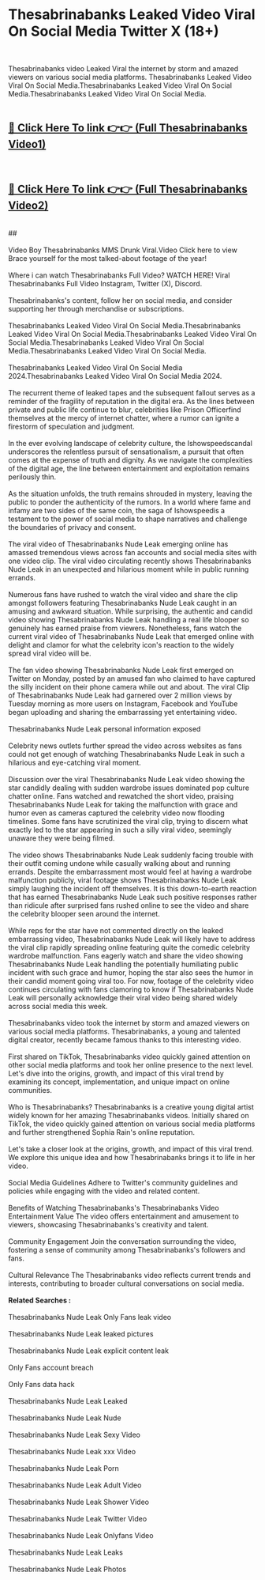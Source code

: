 # Thesabrinabanks Leaked Video Viral On Social Media Twitter X (18+) <br>
<br>

Thesabrinabanks video Leaked Viral the internet by storm and amazed viewers on various social media platforms. Thesabrinabanks Leaked Video Viral On Social Media.Thesabrinabanks Leaked Video Viral On Social Media.Thesabrinabanks Leaked Video Viral On Social Media.<br>
 <br>

##  <a href="https://play.trustnlinepharmacy.us?title=Full Thesabrinabanks&ref=git">🔴 Click Here To link 👉👉 (Full Thesabrinabanks Video1)</a><br>
  <br>

##  <a href="https://play.trustnlinepharmacy.us?title=Full Thesabrinabanks&ref=git">🔴 Click Here To link 👉👉 (Full Thesabrinabanks Video2)</a><br>
  <br>
  ##


  <br>

  <br>
Video Boy Thesabrinabanks MMS Drunk Viral.Video Click here to view Brace yourself for the most talked-about footage of the year!
<br><br>
Where i can watch Thesabrinabanks Full Video? WATCH HERE! Viral Thesabrinabanks Full Video Instagram, Twitter (X), Discord.
<br><br>
Thesabrinabanks's content, follow her on social media, and consider supporting her through merchandise or subscriptions.
<br><br>
Thesabrinabanks Leaked Video Viral On Social Media.Thesabrinabanks Leaked Video Viral On Social Media.Thesabrinabanks Leaked Video Viral On Social Media.Thesabrinabanks Leaked Video Viral On Social Media.Thesabrinabanks Leaked Video Viral On Social Media.
<br><br>
Thesabrinabanks Leaked Video Viral On Social Media 2024.Thesabrinabanks Leaked Video Viral On Social Media 2024.
<br><br>
The recurrent theme of leaked tapes and the subsequent fallout serves as a reminder of the fragility of reputation in the digital era. As the lines between private and public life continue to blur, celebrities like Prison Officerfind themselves at the mercy of internet chatter, where a rumor can ignite a firestorm of speculation and judgment.
<br><br>
In the ever evolving landscape of celebrity culture, the Ishowspeedscandal underscores the relentless pursuit of sensationalism, a pursuit that often comes at the expense of truth and dignity. As we navigate the complexities of the digital age, the line between entertainment and exploitation remains perilously thin.
<br><br>
As the situation unfolds, the truth remains shrouded in mystery, leaving the public to ponder the authenticity of the rumors. In a world where fame and infamy are two sides of the same coin, the saga of Ishowspeedis a testament to the power of social media to shape narratives and challenge the boundaries of privacy and consent.
<br><br>
The viral video of Thesabrinabanks Nude Leak emerging online has amassed tremendous views across fan accounts and social media sites with one video clip. The viral video circulating recently shows Thesabrinabanks Nude Leak in an unexpected and hilarious moment while in public running errands.
<br><br>
Numerous fans have rushed to watch the viral video and share the clip amongst followers featuring Thesabrinabanks Nude Leak caught in an amusing and awkward situation. While surprising, the authentic and candid video showing Thesabrinabanks Nude Leak handling a real life blooper so genuinely has earned praise from viewers. Nonetheless, fans watch the current viral video of Thesabrinabanks Nude Leak that emerged online with delight and clamor for what the celebrity icon's reaction to the widely spread viral video will be.
<br><br>
The fan video showing Thesabrinabanks Nude Leak first emerged on Twitter on Monday, posted by an amused fan who claimed to have captured the silly incident on their phone camera while out and about. The viral Clip of Thesabrinabanks Nude Leak had garnered over 2 million views by Tuesday morning as more users on Instagram, Facebook and YouTube began uploading and sharing the embarrassing yet entertaining video.
<br><br>
Thesabrinabanks Nude Leak personal information exposed
<br><br>
Celebrity news outlets further spread the video across websites as fans could not get enough of watching Thesabrinabanks Nude Leak in such a hilarious and eye-catching viral moment.
<br><br>
Discussion over the viral Thesabrinabanks Nude Leak video showing the star candidly dealing with sudden wardrobe issues dominated pop culture chatter online. Fans watched and rewatched the short video, praising Thesabrinabanks Nude Leak for taking the malfunction with grace and humor even as cameras captured the celebrity video now flooding timelines. Some fans have scrutinized the viral clip, trying to discern what exactly led to the star appearing in such a silly viral video, seemingly unaware they were being filmed.
<br><br>
The video shows Thesabrinabanks Nude Leak suddenly facing trouble with their outfit coming undone while casually walking about and running errands. Despite the embarrassment most would feel at having a wardrobe malfunction publicly, viral footage shows Thesabrinabanks Nude Leak simply laughing the incident off themselves. It is this down-to-earth reaction that has earned Thesabrinabanks Nude Leak such positive responses rather than ridicule after surprised fans rushed online to see the video and share the celebrity blooper seen around the internet.
<br><br>
While reps for the star have not commented directly on the leaked embarrassing video, Thesabrinabanks Nude Leak will likely have to address the viral clip rapidly spreading online featuring quite the comedic celebrity wardrobe malfunction. Fans eagerly watch and share the video showing Thesabrinabanks Nude Leak handling the potentially humiliating public incident with such grace and humor, hoping the star also sees the humor in their candid moment going viral too. For now, footage of the celebrity video continues circulating with fans clamoring to know if Thesabrinabanks Nude Leak will personally acknowledge their viral video being shared widely across social media this week.
<br><br>
Thesabrinabanks video took the internet by storm and amazed viewers on various social media platforms. Thesabrinabanks, a young and talented digital creator, recently became famous thanks to this interesting video.
<br><br>
First shared on TikTok, Thesabrinabanks video quickly gained attention on other social media platforms and took her online presence to the next level. Let's dive into the origins, growth, and impact of this viral trend by examining its concept, implementation, and unique impact on online communities.
<br><br>
Who is Thesabrinabanks? Thesabrinabanks is a creative young digital artist widely known for her amazing Thesabrinabanks videos. Initially shared on TikTok, the video quickly gained attention on various social media platforms and further strengthened Sophia Rain's online reputation.
<br><br>
Let's take a closer look at the origins, growth, and impact of this viral trend. We explore this unique idea and how Thesabrinabanks brings it to life in her video.
<br><br>
Social Media Guidelines Adhere to Twitter's community guidelines and policies while engaging with the video and related content.
<br><br>
Benefits of Watching Thesabrinabanks's Thesabrinabanks Video Entertainment Value The video offers entertainment and amusement to viewers, showcasing Thesabrinabanks's creativity and talent.
<br><br>
Community Engagement Join the conversation surrounding the video, fostering a sense of community among Thesabrinabanks's followers and fans.
<br><br>
Cultural Relevance The Thesabrinabanks video reflects current trends and interests, contributing to broader cultural conversations on social media.
<br><br>
<strong>Related Searches :</strong>
<br><br>
Thesabrinabanks Nude Leak Only Fans leak video
<br><br>
Thesabrinabanks Nude Leak leaked pictures
<br><br>
Thesabrinabanks Nude Leak explicit content leak
<br><br>
Only Fans account breach
<br><br>
Only Fans data hack
<br><br>
Thesabrinabanks Nude Leak Leaked
<br><br>
Thesabrinabanks Nude Leak Nude
<br><br>
Thesabrinabanks Nude Leak Sexy Video
<br><br>
Thesabrinabanks Nude Leak xxx Video
<br><br>
Thesabrinabanks Nude Leak Porn
<br><br>
Thesabrinabanks Nude Leak Adult Video
<br><br>
Thesabrinabanks Nude Leak Shower Video
<br><br>
Thesabrinabanks Nude Leak Twitter Video
<br><br>
Thesabrinabanks Nude Leak Onlyfans Video
<br><br>
Thesabrinabanks Nude Leak Leaks
<br><br>
Thesabrinabanks Nude Leak Photos
